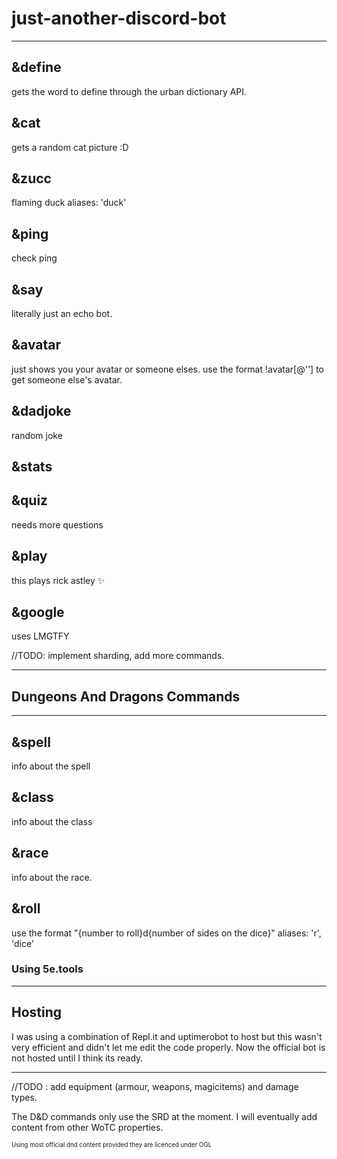 # just-another-discord-bot
***

## &define 
gets the word to define through the urban dictionary API.

## &cat
gets a random cat picture :D

## &zucc 
flaming duck
aliases: 'duck'

## &ping 
check ping

## &say 
literally just an echo bot.

## &avatar 
just shows you your avatar or someone elses. use the format !avatar[@''] to get someone else's avatar.

## &dadjoke
random joke

## &stats


## &quiz
needs more questions 

## &play
this plays rick astley :sparkles:

## &google
uses LMGTFY

//TODO: implement sharding, add more commands.
***
## Dungeons And Dragons Commands
***
## &spell <spell name>
info about the spell

## &class <spell name>
info about the class
  
## &race <spell name>
info about the race. 

## &roll <args>
use the format "{number to roll}d{number of sides on the dice}" 
aliases: 'r', 'dice'

### Using 5e.tools
***
## Hosting
I was using a combination of Repl.it and uptimerobot to host but this wasn't very efficient and didn't let me edit the code properly. 
Now the official bot is not hosted until I think its ready.
***

//TODO : add equipment (armour, weapons, magicitems) and damage types.

The D&D commands only use the SRD at the moment. I will eventually add content from other WoTC properties.


<sub><sup>Using most official dnd content provided they are licenced under OGL</sup></sub>
